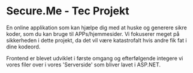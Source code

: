 # Secure.Me - Tec Projekt
En online applikation som kan hjælpe dig med at huske og generere sikre koder, som du kan bruge til APPs/hjemmesider.
Vi fokuserer meget på sikkerheden i dette projekt, da det vil være katastrofalt hvis andre fik fat i dine kodeord.

Frontend er blevet udviklet i første omgang og efterfølgende integere vi vores filer over i vores 'Serverside' som bliver lavet i ASP.NET.

